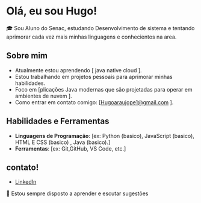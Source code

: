 # Olá, eu sou Hugo! 

🎓 Sou Aluno do Senac, estudando Desenvolvimento de sistema e tentando aprimorar cada vez mais minhas linguagens e conhecientos na area. 

## Sobre mim
-  Atualmente estou aprendendo [  java native cloud  ].
-  Estou trabalhando em projetos pessoais para aprimorar minhas habilidades.
-  Foco em [plicações Java modernas que são projetadas para operar em ambientes de nuvem ].
-  Como entrar em contato comigo: [Hugoaraujope1@gmail.com ].

## Habilidades e Ferramentas
- **Linguagens de Programação**: [ex: Python (basico), JavaScript (basico), HTML E CSS (basico) , Java (basico).]
- **Ferramentas**: [ex: Git,GitHub, VS Code, etc.]
  


## contato!
- [LinkedIn](https://www.linkedin.com/in/hugo-araujo-079abb356/)



🌟 Estou sempre disposto a aprender e escutar sugestões 
